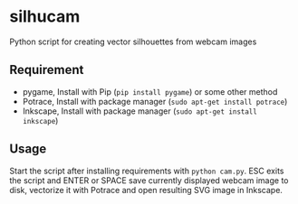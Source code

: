 # silhucam

Python script for creating vector silhouettes from webcam images

## Requirement

 * pygame, Install with Pip (```pip install pygame```) or some other method
 * Potrace, Install with package manager (```sudo apt-get install potrace```)
 * Inkscape, Install with package manager (```sudo apt-get install inkscape```)

## Usage

Start the script after installing requirements with ```python cam.py```. ESC exits the script and ENTER or SPACE save currently displayed webcam image to disk, vectorize it with Potrace and open resulting SVG image in Inkscape.
